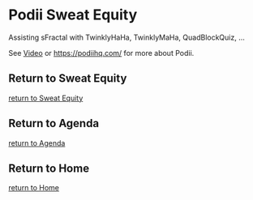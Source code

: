 # Podii Sweat Equity

Assisting sFractal with TwinklyHaHa, TwinklyMaHa, QuadBlockQuiz, ...

See [Video](../Videos/#participants)
or https://podiihq.com/
for more about Podii.


## Return to Sweat Equity
[return to Sweat Equity](../../SweatEquity)

## Return to Agenda
[return to Agenda](../../Agenda)

## Return to Home
[return to Home](../../index.md)
